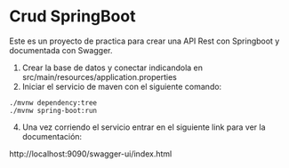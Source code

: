 # Crud SpringBoot
Este es un proyecto de practica para crear una API Rest con Springboot y documentada con Swagger.

1. Crear la base de datos y conectar indicandola en src/main/resources/application.properties
2. Iniciar el servicio de maven con el siguiente comando:
```
./mvnw dependency:tree
./mvnw spring-boot:run
```
4. Una vez corriendo el servicio entrar en el siguiente link para ver la documentación:

http://localhost:9090/swagger-ui/index.html
